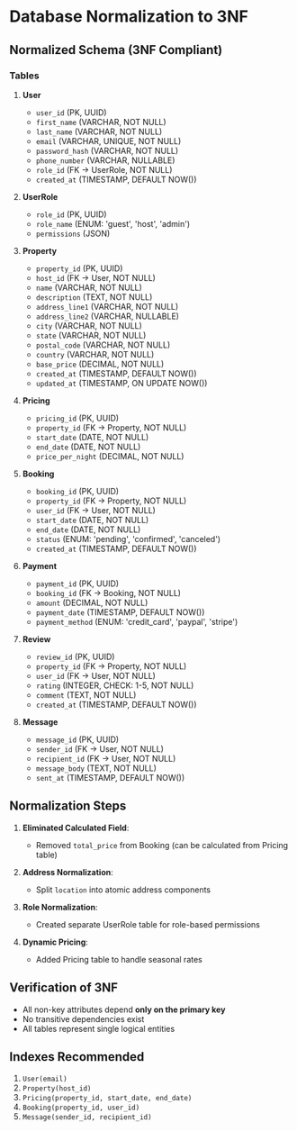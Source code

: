 # Database Normalization to 3NF

## Normalized Schema (3NF Compliant)

### Tables

1. **User**
   - `user_id` (PK, UUID)
   - `first_name` (VARCHAR, NOT NULL)
   - `last_name` (VARCHAR, NOT NULL)
   - `email` (VARCHAR, UNIQUE, NOT NULL)
   - `password_hash` (VARCHAR, NOT NULL)
   - `phone_number` (VARCHAR, NULLABLE)
   - `role_id` (FK → UserRole, NOT NULL)
   - `created_at` (TIMESTAMP, DEFAULT NOW())

2. **UserRole**
   - `role_id` (PK, UUID)
   - `role_name` (ENUM: 'guest', 'host', 'admin')
   - `permissions` (JSON)

3. **Property**
   - `property_id` (PK, UUID)
   - `host_id` (FK → User, NOT NULL)
   - `name` (VARCHAR, NOT NULL)
   - `description` (TEXT, NOT NULL)
   - `address_line1` (VARCHAR, NOT NULL)
   - `address_line2` (VARCHAR, NULLABLE)
   - `city` (VARCHAR, NOT NULL)
   - `state` (VARCHAR, NOT NULL)
   - `postal_code` (VARCHAR, NOT NULL)
   - `country` (VARCHAR, NOT NULL)
   - `base_price` (DECIMAL, NOT NULL)
   - `created_at` (TIMESTAMP, DEFAULT NOW())
   - `updated_at` (TIMESTAMP, ON UPDATE NOW())

4. **Pricing**
   - `pricing_id` (PK, UUID)
   - `property_id` (FK → Property, NOT NULL)
   - `start_date` (DATE, NOT NULL)
   - `end_date` (DATE, NOT NULL)
   - `price_per_night` (DECIMAL, NOT NULL)

5. **Booking**
   - `booking_id` (PK, UUID)
   - `property_id` (FK → Property, NOT NULL)
   - `user_id` (FK → User, NOT NULL)
   - `start_date` (DATE, NOT NULL)
   - `end_date` (DATE, NOT NULL)
   - `status` (ENUM: 'pending', 'confirmed', 'canceled')
   - `created_at` (TIMESTAMP, DEFAULT NOW())

6. **Payment**
   - `payment_id` (PK, UUID)
   - `booking_id` (FK → Booking, NOT NULL)
   - `amount` (DECIMAL, NOT NULL)
   - `payment_date` (TIMESTAMP, DEFAULT NOW())
   - `payment_method` (ENUM: 'credit_card', 'paypal', 'stripe')

7. **Review**
   - `review_id` (PK, UUID)
   - `property_id` (FK → Property, NOT NULL)
   - `user_id` (FK → User, NOT NULL)
   - `rating` (INTEGER, CHECK: 1-5, NOT NULL)
   - `comment` (TEXT, NOT NULL)
   - `created_at` (TIMESTAMP, DEFAULT NOW())

8. **Message**
   - `message_id` (PK, UUID)
   - `sender_id` (FK → User, NOT NULL)
   - `recipient_id` (FK → User, NOT NULL)
   - `message_body` (TEXT, NOT NULL)
   - `sent_at` (TIMESTAMP, DEFAULT NOW())

## Normalization Steps

1. **Eliminated Calculated Field**:
   - Removed `total_price` from Booking (can be calculated from Pricing table)

2. **Address Normalization**:
   - Split `location` into atomic address components

3. **Role Normalization**:
   - Created separate UserRole table for role-based permissions

4. **Dynamic Pricing**:
   - Added Pricing table to handle seasonal rates

## Verification of 3NF

- All non-key attributes depend **only on the primary key**
- No transitive dependencies exist
- All tables represent single logical entities

## Indexes Recommended

1. `User(email)`
2. `Property(host_id)`
3. `Pricing(property_id, start_date, end_date)`
4. `Booking(property_id, user_id)`
5. `Message(sender_id, recipient_id)`
